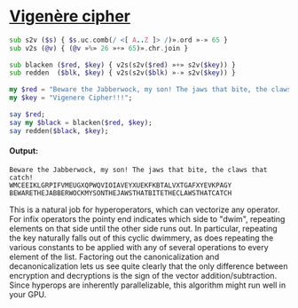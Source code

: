 [1]: https://rosettacode.org/wiki/Vigenère_cipher

# [Vigenère cipher][1]

```raku
sub s2v ($s) { $s.uc.comb(/ <[ A..Z ]> /)».ord »-» 65 }
sub v2s (@v) { (@v »%» 26 »+» 65)».chr.join }
 
sub blacken ($red, $key) { v2s(s2v($red) »+» s2v($key)) }
sub redden  ($blk, $key) { v2s(s2v($blk) »-» s2v($key)) }
 
my $red = "Beware the Jabberwock, my son! The jaws that bite, the claws that catch!";
my $key = "Vigenere Cipher!!!";
 
say $red;
say my $black = blacken($red, $key);
say redden($black, $key);
```

#### Output:
```
Beware the Jabberwock, my son! The jaws that bite, the claws that catch!
WMCEEIKLGRPIFVMEUGXQPWQVIOIAVEYXUEKFKBTALVXTGAFXYEVKPAGY
BEWARETHEJABBERWOCKMYSONTHEJAWSTHATBITETHECLAWSTHATCATCH
```


This is a natural job for hyperoperators, which can vectorize any operator.
For infix operators the pointy end indicates which side to "dwim", repeating
elements on that side until the other side runs out. In particular, repeating
the key naturally falls out of this cyclic dwimmery, as does repeating the various constants to be applied with any of several operations to every element of the list. Factoring out the canonicalization and decanonicalization lets us see quite clearly that the only difference between encryption and decryptions is the sign of the vector addition/subtraction. Since hyperops are inherently parallelizable, this algorithm might run well in your GPU.